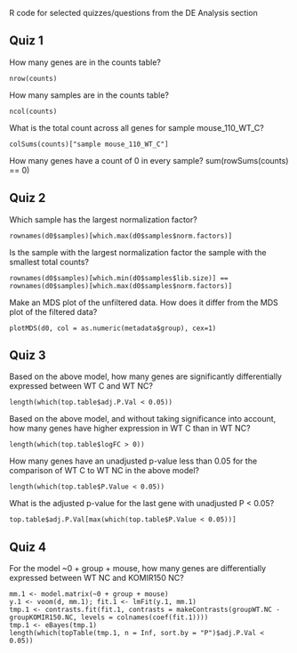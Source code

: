 R code for selected quizzes/questions from the DE Analysis section

## Quiz 1

How many genes are in the counts table?
```
nrow(counts)
```

How many samples are in the counts table?
```
ncol(counts)
```

What is the total count across all genes for sample mouse_110_WT_C?
```
colSums(counts)["sample mouse_110_WT_C"]
```

How many genes have a count of 0 in every sample?
sum(rowSums(counts) == 0)

## Quiz 2
Which sample has the largest normalization factor?
```
rownames(d0$samples)[which.max(d0$samples$norm.factors)]
```

Is the sample with the largest normalization factor the sample with the smallest total counts?
```
rownames(d0$samples)[which.min(d0$samples$lib.size)] == rownames(d0$samples)[which.max(d0$samples$norm.factors)]
```

Make an MDS plot of the unfiltered data.  How does it differ from the MDS plot of the filtered data?
```
plotMDS(d0, col = as.numeric(metadata$group), cex=1)
```

## Quiz 3
Based on the above model, how many genes are significantly differentially expressed between WT C and WT NC?
```
length(which(top.table$adj.P.Val < 0.05))
```

Based on the above model, and without taking significance into account, how many genes have higher expression in WT C than in WT NC?
```
length(which(top.table$logFC > 0))
```

How many genes have an unadjusted p-value less than 0.05 for the comparison of WT C to WT NC in the above model?
```
length(which(top.table$P.Value < 0.05))
```

What is the adjusted p-value for the last gene with unadjusted P < 0.05?
```
top.table$adj.P.Val[max(which(top.table$P.Value < 0.05))]
```

## Quiz 4
For the model ~0 + group + mouse, how many genes are differentially expressed between WT NC and KOMIR150 NC?
```
mm.1 <- model.matrix(~0 + group + mouse)
y.1 <- voom(d, mm.1); fit.1 <- lmFit(y.1, mm.1)
tmp.1 <- contrasts.fit(fit.1, contrasts = makeContrasts(groupWT.NC - groupKOMIR150.NC, levels = colnames(coef(fit.1))))
tmp.1 <- eBayes(tmp.1)
length(which(topTable(tmp.1, n = Inf, sort.by = "P")$adj.P.Val < 0.05))
```
